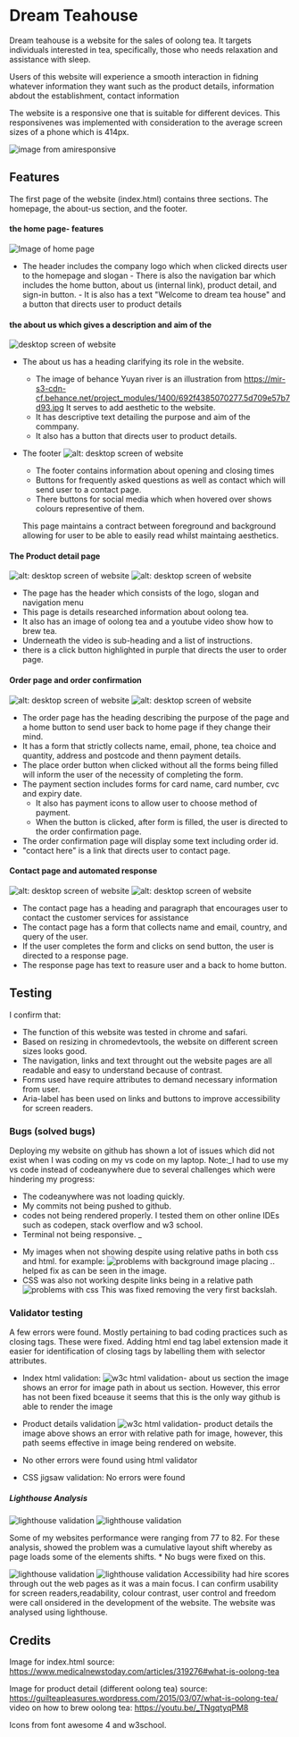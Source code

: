 # Dream Teahouse

Dream teahouse is a website for the sales of oolong tea. It targets individuals interested in tea, specifically, those who needs relaxation and assistance with sleep.

Users of this website will experience a smooth interaction in fidning whatever information they want such as the product details, information abdout the establishment, contact information


The website is a responsive one that is suitable for different devices. This responsivenes was implemented with consideration to the average screen sizes of a phone which is 414px.

![image from amiresponsive](https://github.com/JonFD4/projectforportfolio1/blob/50147ff1f7b64751c789f689d242ec38e204f151/assets/readme%20images/website%20images/amiresponsive.png)


## Features

The first page of the website (index.html) contains three sections. The homepage, the about-us section, and the footer.
  #### the home page- features
![Image of home page](https://github.com/JonFD4/projectforportfolio1/blob/383589f6a03ccf1bbf7ffbcd1653e0dc5664659c/assets/readme%20images/website%20images/desktopimage-website.png)
   * The  header includes the  company logo which when clicked directs user to the homepage and slogan
    - There is also the navigation bar which includes the home button, about us (internal link), product detail, and sign-in button.
    - It is also has a text "Welcome to dream tea house" and a button that directs user to product details
   
#### the about us which gives a description and aim of the
![ desktop screen of website ](https://github.com/JonFD4/projectforportfolio1/blob/383589f6a03ccf1bbf7ffbcd1653e0dc5664659c/assets/readme%20images/website%20images/about%20us%20image.png)
*  The about us has a heading clarifying its role in the website.
    - The image of behance Yuyan river is an illustration from https://mir-s3-cdn-cf.behance.net/project_modules/1400/692f4385070277.5d709e57b7d93.jpg It serves to add aesthetic to the website.
    - It has descriptive text detailing the purpose and aim of the commpany.
    - It also has a button that directs user to product details.

* The footer
![alt: desktop screen of website ](https://github.com/JonFD4/projectforportfolio1/blob/383589f6a03ccf1bbf7ffbcd1653e0dc5664659c/assets/readme%20images/website%20images/footer%20image.png)
  - The footer  contains information about opening and closing times
  - Buttons for frequently asked questions as well as contact which will send user to a contact page.
  - There buttons for social media which when hovered over shows colours representive of them.

  This page maintains a contract between foreground and background allowing for user to be able to easily read whilst maintaing aesthetics.

#### The Product detail page
![alt: desktop screen of website ](https://github.com/JonFD4/projectforportfolio1/blob/df68ea40f988de0c1d9b35775b24a96317614d4c/assets/readme%20images/website%20images/product%20detail%20image1.png)
![alt: desktop screen of website ](https://github.com/JonFD4/projectforportfolio1/blob/df68ea40f988de0c1d9b35775b24a96317614d4c/assets/readme%20images/website%20images/product%20detail%20image2.png)

  - The page has the header which consists of the logo, slogan and navigation menu
  - This page is details researched information about oolong tea.
  - It also has an image of oolong tea and a youtube video show how to brew tea.
  - Underneath the video is sub-heading and a list of instructions.
  - there is a click button highlighted in purple that directs the user to order page.

#### Order page and order confirmation
![alt: desktop screen of website ](https://github.com/JonFD4/projectforportfolio1/blob/383589f6a03ccf1bbf7ffbcd1653e0dc5664659c/assets/readme%20images/website%20images/order%20page%20image.png)
![alt: desktop screen of website ](https://github.com/JonFD4/projectforportfolio1/blob/383589f6a03ccf1bbf7ffbcd1653e0dc5664659c/assets/readme%20images/website%20images/orderconfirmation%20image.png)
 - The order page has the heading describing the purpose of the page and a home button to send user back to home page if they change their mind.
 - It has a form that strictly collects name, email, phone, tea choice and quantity, address and postcode and thenn payment details.
 - The place order button when clicked without all the forms being filled will inform the user of the necessity of completing the form.
 - The payment section includes forms for card name, card number, cvc and expiry date.
    -  It also has payment icons to allow user to choose method of payment. 
    -  When the button is clicked, after form is filled, the user is directed to the order confirmation page.
 - The order confirmation page will display some text including order id.
 - "contact here" is a link that directs user to contact page.

 #### Contact page and automated response
 ![alt: desktop screen of website ](https://github.com/JonFD4/projectforportfolio1/blob/383589f6a03ccf1bbf7ffbcd1653e0dc5664659c/assets/readme%20images/website%20images/contact-page%20image.png)
 ![alt: desktop screen of website ](https://github.com/JonFD4/projectforportfolio1/blob/383589f6a03ccf1bbf7ffbcd1653e0dc5664659c/assets/readme%20images/website%20images/response%20image.png)
 - The contact page has a heading and paragraph that encourages user to contact the customer services for assistance
 - The contact page has a form that collects name and email, country, and query of the user. 
 - If the user completes the form and clicks on send button, the user is directed to a response page.
 - The response page has text to reasure user and a back to home button.



## Testing
I confirm that:
  - The function of this website was tested in chrome and safari.
  - Based on resizing in chromedevtools, the website on different screen sizes looks good.
  - The navigation, links and text throught out the website pages are all readable and easy to understand because of contrast.
  - Forms used have require attributes to demand necessary information from user.
  - Aria-label has been used on links and buttons to improve accessibility for screen readers.

### Bugs (solved bugs)
Deploying my website on github has shown a lot of issues which did not exist when I was coding on my vs code on my laptop.
 Note:_I had to use my vs code instead of codeanywhere due to several challenges which were hindering my progress:
 - The codeanywhere was not loading quickly.
 -  My commits not being pushed to github.
 - codes not being rendered properly. I tested them on other online IDEs such as codepen, stack overflow and w3 school.
 - Terminal not being responsive.
 _
* My images when not showing despite using relative paths in both css and html.
for example:
![problems with background image](https://github.com/JonFD4/projectforportfolio1/blob/383589f6a03ccf1bbf7ffbcd1653e0dc5664659c/assets/readme%20images/problem%20images/background%20image%20path.png)
 placing .. helped fix as can be seen in the image.
 * CSS was also not working despite  links being in a relative path
 ![problems with css](https://github.com/JonFD4/projectforportfolio1/blob/383589f6a03ccf1bbf7ffbcd1653e0dc5664659c/assets/readme%20images/problem%20images/css%20problems.png)
 This was fixed removing the very first backslah.




### Validator testing
A few errors were found. Mostly pertaining to bad coding practices such as closing tags. 
 These were fixed. Adding html end tag label extension made it easier for identification of closing tags by labelling them with selector attributes.

 * Index html validation:
 ![w3c html validation- about us section](https://github.com/JonFD4/projectforportfolio1/blob/383589f6a03ccf1bbf7ffbcd1653e0dc5664659c/assets/readme%20images/problem%20images/about%20section%20error%20in%20html%20validation.png)
 the image shows an error for image path in about us section. 
 However, this error has not been fixed bceause it seems that this is the only way github is able to render the image
 * Product details validation
 ![w3c html validation-  product details](https://github.com/JonFD4/projectforportfolio1/blob/383589f6a03ccf1bbf7ffbcd1653e0dc5664659c/assets/readme%20images/problem%20images/product%20w3c%20validator.png)
 the image above shows an error with  relative path for image, however, this path seems effective in image being rendered on website.
 * No other errors were found using  html validator

 * CSS jigsaw validation: No errors were found

##### Lighthouse Analysis
![lighthouse validation](https://github.com/JonFD4/projectforportfolio1/blob/383589f6a03ccf1bbf7ffbcd1653e0dc5664659c/assets/readme%20images/problem%20images/index%20lighthouse%20val.png)
![lighthouse validation](https://github.com/JonFD4/projectforportfolio1/blob/383589f6a03ccf1bbf7ffbcd1653e0dc5664659c/assets/readme%20images/problem%20images/product%20detail%20lighthouseval..png)

Some of my websites performance were ranging from 77 to 82. For these analysis, showed the problem was a cumulative layout shift whereby as page loads some of the elements shifts.
    * No bugs were fixed on this.

   
![lighthouse validation](https://github.com/JonFD4/projectforportfolio1/blob/383589f6a03ccf1bbf7ffbcd1653e0dc5664659c/assets/readme%20images/problem%20images/sign%20in%20lightouse%20validator.png)
 ![lighthouse validation](https://github.com/JonFD4/projectforportfolio1/blob/383589f6a03ccf1bbf7ffbcd1653e0dc5664659c/assets/readme%20images/problem%20images/order%20page%20lighthouse%20val.png)
Accessibility had hire scores through out the web pages as it was a main focus.
I can confirm  usability for screen readers,readability, colour contrast, user control and freedom were call onsidered in the development of the website. The website was analysed using lighthouse.

## Credits
Image for index.html source: https://www.medicalnewstoday.com/articles/319276#what-is-oolong-tea

Image for product detail (different oolong tea) source: https://guilteapleasures.wordpress.com/2015/03/07/what-is-oolong-tea/
video on how to brew oolong tea: https://youtu.be/_TNgqtyqPM8

Icons from font awesome 4 and w3school.
